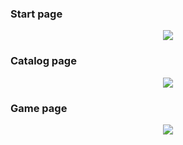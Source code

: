 ### Start page
<p align="center">
  <img src="https://github.com/timy2517/blob/mockup/mockups/select.png">
</p>

### Catalog page
<p align="center">
  <img src="https://github.com/timy2517/blob/mockup/mockups/pricing.png">
</p>

### Game page
<p align="center">
  <img src="https://github.com/timy2517/blob/mockup/mockups/contact.png">
</p>

